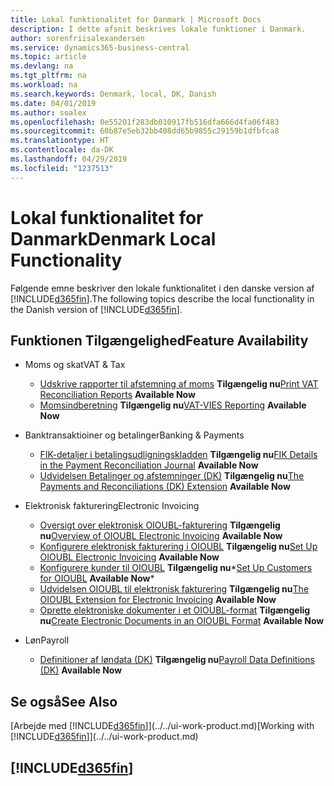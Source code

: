 ```yaml
---
title: Lokal funktionalitet for Danmark | Microsoft Docs
description: I dette afsnit beskrives lokale funktioner i Danmark.
author: sorenfriisalexandersen
ms.service: dynamics365-business-central
ms.topic: article
ms.devlang: na
ms.tgt_pltfrm: na
ms.workload: na
ms.search.keywords: Denmark, local, DK, Danish
ms.date: 04/01/2019
ms.author: soalex
ms.openlocfilehash: 0e55201f283db010917fb516dfa666d4fa06f483
ms.sourcegitcommit: 60b87e5eb32bb408dd65b9855c29159b1dfbfca8
ms.translationtype: HT
ms.contentlocale: da-DK
ms.lasthandoff: 04/29/2019
ms.locfileid: "1237513"
---
```

# <a name="denmark-local-functionality"></a><span data-ttu-id="9a13a-103">Lokal funktionalitet for Danmark</span><span class="sxs-lookup"><span data-stu-id="9a13a-103">Denmark Local Functionality</span></span>
<span data-ttu-id="9a13a-104">Følgende emne beskriver den lokale funktionalitet i den danske version af [!INCLUDE[d365fin](../../includes/d365fin_md.md)].</span><span class="sxs-lookup"><span data-stu-id="9a13a-104">The following topics describe the local functionality in the Danish version of [!INCLUDE[d365fin](../../includes/d365fin_md.md)].</span></span>  

## <a name="feature-availability"></a><span data-ttu-id="9a13a-105">Funktionen Tilgængelighed</span><span class="sxs-lookup"><span data-stu-id="9a13a-105">Feature Availability</span></span>

* <span data-ttu-id="9a13a-106">Moms og skat</span><span class="sxs-lookup"><span data-stu-id="9a13a-106">VAT & Tax</span></span>
    * <span data-ttu-id="9a13a-107">[Udskrive rapporter til afstemning af moms](how-to-print-vat-reconciliation-reports.md) **Tilgængelig nu**</span><span class="sxs-lookup"><span data-stu-id="9a13a-107">[Print VAT Reconciliation Reports](how-to-print-vat-reconciliation-reports.md) **Available Now**</span></span>
    * <span data-ttu-id="9a13a-108">[Momsindberetning](vat-vies-reporting.md) **Tilgængelig nu**</span><span class="sxs-lookup"><span data-stu-id="9a13a-108">[VAT-VIES Reporting](vat-vies-reporting.md) **Available Now**</span></span>

* <span data-ttu-id="9a13a-109">Banktransaktioiner og betalinger</span><span class="sxs-lookup"><span data-stu-id="9a13a-109">Banking & Payments</span></span>
    * <span data-ttu-id="9a13a-110">[FIK-detaljer i betalingsudligningskladden](fik-details-in-the-payment-reconciliation-journal.md) **Tilgængelig nu**</span><span class="sxs-lookup"><span data-stu-id="9a13a-110">[FIK Details in the Payment Reconciliation Journal](fik-details-in-the-payment-reconciliation-journal.md) **Available Now**</span></span>
    * <span data-ttu-id="9a13a-111">[Udvidelsen Betalinger og afstemninger (DK)](../../ui-extensions-payments-reconciliation-formats-dk.md) **Tilgængelig nu**</span><span class="sxs-lookup"><span data-stu-id="9a13a-111">[The Payments and Reconciliations (DK) Extension](../../ui-extensions-payments-reconciliation-formats-dk.md) **Available Now**</span></span>

* <span data-ttu-id="9a13a-112">Elektronisk fakturering</span><span class="sxs-lookup"><span data-stu-id="9a13a-112">Electronic Invoicing</span></span>
    * <span data-ttu-id="9a13a-113">[Oversigt over elektronisk OIOUBL-fakturering](oioubl-electronic-invoicing-overview.md) **Tilgængelig nu**</span><span class="sxs-lookup"><span data-stu-id="9a13a-113">[Overview of OIOUBL Electronic Invoicing](oioubl-electronic-invoicing-overview.md) **Available Now**</span></span>
    * <span data-ttu-id="9a13a-114">[Konfigurere elektronisk fakturering i OIOUBL](how-to-set-up-oioubl.md) **Tilgængelig nu**</span><span class="sxs-lookup"><span data-stu-id="9a13a-114">[Set Up OIOUBL Electronic Invoicing](how-to-set-up-oioubl.md) **Available Now**</span></span>
    * <span data-ttu-id="9a13a-115">[Konfigurere kunder til OIOUBL](how-to-set-up-customers-for-oioubl.md) **Tilgængelig nu**\*</span><span class="sxs-lookup"><span data-stu-id="9a13a-115">[Set Up Customers for OIOUBL](how-to-set-up-customers-for-oioubl.md) **Available Now**\*</span></span>
    * <span data-ttu-id="9a13a-116">[Udvidelsen OIOUBL til elektronisk fakturering](ui-extensions-oioubl.md) **Tilgængelig nu**</span><span class="sxs-lookup"><span data-stu-id="9a13a-116">[The OIOUBL Extension for Electronic Invoicing](ui-extensions-oioubl.md) **Available Now**</span></span>
    * <span data-ttu-id="9a13a-117">[Oprette elektroniske dokumenter i et OIOUBL-format](how-to-create-electronic-documents-by-using-oioubl.md) **Tilgængelig nu**</span><span class="sxs-lookup"><span data-stu-id="9a13a-117">[Create Electronic Documents in an OIOUBL Format](how-to-create-electronic-documents-by-using-oioubl.md) **Available Now**</span></span>

* <span data-ttu-id="9a13a-118">Løn</span><span class="sxs-lookup"><span data-stu-id="9a13a-118">Payroll</span></span>
    * <span data-ttu-id="9a13a-119">[Definitioner af løndata (DK)](ui-extensions-payroll-data-definitions-dk.md) **Tilgængelig nu**</span><span class="sxs-lookup"><span data-stu-id="9a13a-119">[Payroll Data Definitions (DK)](ui-extensions-payroll-data-definitions-dk.md) **Available Now**</span></span>

## <a name="see-also"></a><span data-ttu-id="9a13a-120">Se også</span><span class="sxs-lookup"><span data-stu-id="9a13a-120">See Also</span></span>
<span data-ttu-id="9a13a-121">[Arbejde med [!INCLUDE[d365fin](../../includes/d365fin_md.md)]](../../ui-work-product.md)</span><span class="sxs-lookup"><span data-stu-id="9a13a-121">[Working with [!INCLUDE[d365fin](../../includes/d365fin_md.md)]](../../ui-work-product.md)</span></span>

## [!INCLUDE[d365fin](../../includes/free_trial_md.md)]  
